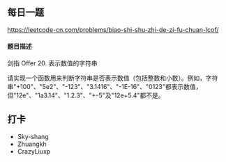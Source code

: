 ## 每日一题
https://leetcode-cn.com/problems/biao-shi-shu-zhi-de-zi-fu-chuan-lcof/

#### 题目描述
剑指 Offer 20. 表示数值的字符串

请实现一个函数用来判断字符串是否表示数值（包括整数和小数）。例如，字符串"+100"、"5e2"、"-123"、"3.1416"、"-1E-16"、"0123"都表示数值，但"12e"、"1a3.14"、"1.2.3"、"+-5"及"12e+5.4"都不是。

## 打卡
- Sky-shang
- Zhuangkh
- CrazyLiuxp
